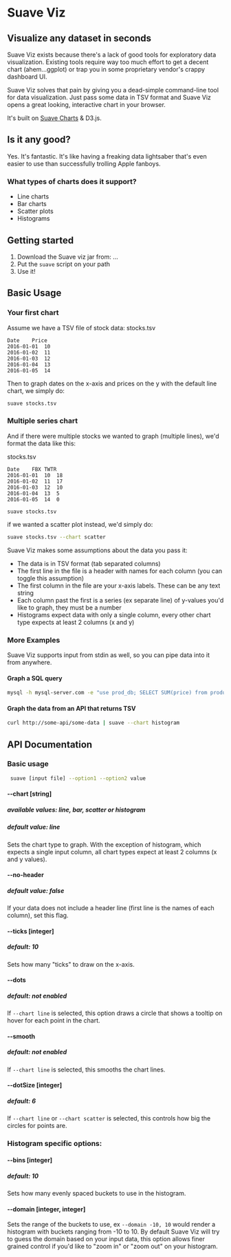 # Suave Viz

## Visualize any dataset in seconds
Suave Viz exists because there's a lack of good tools for exploratory data visualization. Existing tools require way too much effort to get a decent chart (ahem...ggplot) or trap you in some proprietary vendor's crappy dashboard UI.

Suave Viz solves that pain by giving you a dead-simple command-line tool for data visualization. Just pass some data in TSV format and Suave Viz opens a great looking, interactive chart in your browser. 

It's built on [Suave Charts](http://suavecharts.com) & D3.js.

## Is it any good?

Yes. It's fantastic. It's like having a freaking data lightsaber that's even easier to use than successfully trolling Apple fanboys. 

### What types of charts does it support?

- Line charts
- Bar charts
- Scatter plots
- Histograms

## Getting started

1. Download the Suave viz jar from: ...
2. Put the `suave` script on your path
3. Use it!

## Basic Usage

### Your first chart
Assume we have a TSV file of stock data: stocks.tsv
```
Date	Price
2016-01-01	10
2016-01-02	11
2016-01-03	12
2016-01-04	13
2016-01-05	14
```

Then to graph dates on the x-axis and prices on the y with the default line chart, we simply do:

```bash
suave stocks.tsv 
```

### Multiple series chart
And if there were multiple stocks we wanted to graph (multiple lines), we'd format the data like this:

stocks.tsv
```
Date	FBX	TWTR
2016-01-01	10	18
2016-01-02	11	17
2016-01-03	12	10
2016-01-04	13	5
2016-01-05	14	0
```

```
suave stocks.tsv
```

if we wanted a scatter plot instead, we'd simply do:
```bash
suave stocks.tsv --chart scatter
```

Suave Viz makes some assumptions about the data you pass it: 

- The data is in TSV format (tab separated columns) 
- The first line in the file is a header with names for each column (you can toggle this assumption)
- The first column in the file are your x-axis labels. These can be any text string
- Each column past the first is a series (ex separate line) of y-values you'd like to graph, they must be a number
- Histograms expect data with only a single column, every other chart type expects at least 2 columns (x and y)

### More Examples
Suave Viz supports input from stdin as well, so you can pipe data into it from anywhere.

#### Graph a SQL query

```bash
mysql -h mysql-server.com -e "use prod_db; SELECT SUM(price) from product_sales GROUP BY day;" | suave --chart bar
```

#### Graph the data from an API that returns TSV
```bash
curl http://some-api/some-data | suave --chart histogram 
```

## API Documentation

### Basic usage
```bash
 suave [input file] --option1 --option2 value
```

#### --chart [string]
##### available values: line, bar, scatter or histogram
##### default value: line
Sets the chart type to graph. With the exception of histogram, which expects a single input column, all chart types expect at least 2 columns (x and y values).

#### --no-header
##### default value: false
If your data does not include a header line (first line is the names of each column), set this flag.

#### --ticks [integer]
##### default: 10
Sets how many "ticks" to draw on the x-axis.

#### --dots
##### default: not enabled
If `--chart line` is selected, this option draws a circle that shows a tooltip on hover for each point in the chart.

#### --smooth
##### default: not enabled
If `--chart line` is selected, this smooths the chart lines. 

#### --dotSize [integer]
##### default: 6
If `--chart line` or `--chart scatter` is selected, this controls how big the circles for points are. 

### Histogram specific options:

#### --bins [integer]
##### default: 10
Sets how many evenly spaced buckets to use in the histogram. 

#### --domain [integer, integer]
Sets the range of the buckets to use, ex `--domain -10, 10` would render a histogram with buckets ranging from -10 to 10. By default Suave Viz will try to guess the domain based on your input data, this option allows finer grained control if you'd like to "zoom in" or "zoom out" on your histogram.  

